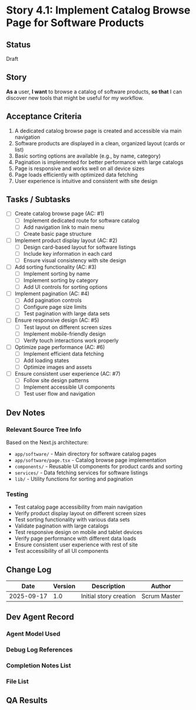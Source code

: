 # Story 4.1: Implement Catalog Browse Page for Software Products

## Status

Draft

## Story

**As a** user,
**I want** to browse a catalog of software products,
**so that** I can discover new tools that might be useful for my workflow.

## Acceptance Criteria

1. A dedicated catalog browse page is created and accessible via main navigation
2. Software products are displayed in a clean, organized layout (cards or list)
3. Basic sorting options are available (e.g., by name, category)
4. Pagination is implemented for better performance with large catalogs
5. Page is responsive and works well on all device sizes
6. Page loads efficiently with optimized data fetching
7. User experience is intuitive and consistent with site design

## Tasks / Subtasks

- [ ] Create catalog browse page (AC: #1)
  - [ ] Implement dedicated route for software catalog
  - [ ] Add navigation link to main menu
  - [ ] Create basic page structure
- [ ] Implement product display layout (AC: #2)
  - [ ] Design card-based layout for software listings
  - [ ] Include key information in each card
  - [ ] Ensure visual consistency with site design
- [ ] Add sorting functionality (AC: #3)
  - [ ] Implement sorting by name
  - [ ] Implement sorting by category
  - [ ] Add UI controls for sorting options
- [ ] Implement pagination (AC: #4)
  - [ ] Add pagination controls
  - [ ] Configure page size limits
  - [ ] Test pagination with large data sets
- [ ] Ensure responsive design (AC: #5)
  - [ ] Test layout on different screen sizes
  - [ ] Implement mobile-friendly design
  - [ ] Verify touch interactions work properly
- [ ] Optimize page performance (AC: #6)
  - [ ] Implement efficient data fetching
  - [ ] Add loading states
  - [ ] Optimize images and assets
- [ ] Ensure consistent user experience (AC: #7)
  - [ ] Follow site design patterns
  - [ ] Implement accessible UI components
  - [ ] Test user flow and navigation

## Dev Notes

### Relevant Source Tree Info
Based on the Next.js architecture:
- `app/software/` - Main directory for software catalog pages
- `app/software/page.tsx` - Catalog browse page implementation
- `components/` - Reusable UI components for product cards and sorting
- `services/` - Data fetching services for software listings
- `lib/` - Utility functions for sorting and pagination

### Testing
- Test catalog page accessibility from main navigation
- Verify product display layout on different screen sizes
- Test sorting functionality with various data sets
- Validate pagination with large catalogs
- Test responsive design on mobile and tablet devices
- Verify page performance with different data loads
- Ensure consistent user experience with rest of site
- Test accessibility of all UI components

## Change Log

| Date | Version | Description | Author |
| ---- | ------- | ----------- | ------ |
| 2025-09-17 | 1.0 | Initial story creation | Scrum Master |

## Dev Agent Record

### Agent Model Used

### Debug Log References

### Completion Notes List

### File List

## QA Results